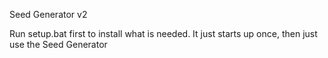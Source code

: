 Seed Generator v2


Run setup.bat first to install what is needed.
It just starts up once, then just use the Seed Generator
